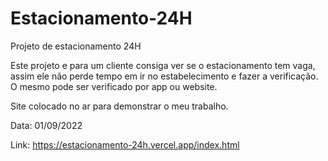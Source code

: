 # Estacionamento-24H
 Projeto de estacionamento 24H

Este projeto e para um cliente consiga ver se o estacionamento tem vaga, assim ele não perde tempo em ir no estabelecimento e fazer a verificação. O mesmo pode ser verificado por app ou website.


Site colocado no ar para demonstrar o meu trabalho.

Data: 01/09/2022

Link: https://estacionamento-24h.vercel.app/index.html
